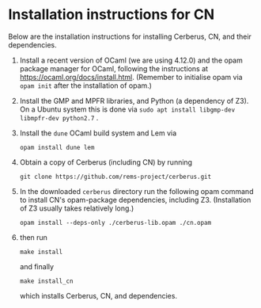 # Installation instructions for CN

Below are the installation instructions for installing Cerberus, CN,
and their dependencies.


1. Install a recent version of OCaml (we are using 4.12.0) and the opam
package manager for OCaml, following the instructions at
<https://ocaml.org/docs/install.html>. (Remember to initialise opam
via `opam init` after the installation of opam.)

2. Install the GMP and MPFR libraries, and Python (a dependency of
   Z3). On a Ubuntu system this is done via `sudo apt install libgmp-dev libmpfr-dev python2.7` .

3. Install the `dune` OCaml build system and Lem via 
  
    ```
    opam install dune lem
    ```

4. Obtain a copy of Cerberus (including CN) by running

    ```
    git clone https://github.com/rems-project/cerberus.git
    ```

5. In the downloaded `cerberus` directory run the following opam
   command to install CN's opam-package dependencies, including
   Z3. (Installation of Z3 usually takes relatively long.)

    ```
    opam install --deps-only ./cerberus-lib.opam ./cn.opam
    ```

6. then run

   ```
   make install
   ``` 
   
   and finally 
   
   ```
   make install_cn
   ``` 
   
   which installs Cerberus, CN, and dependencies.
